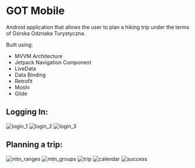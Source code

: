 # GOT Mobile
Android application that allows the user to plan a hiking trip under the terms of Górska Odznaka Turystyczna.

Built using:
  * MVVM Architecture
  * Jetpack Navigation Component
  * LiveData
  * Data Binding
  * Retrofit
  * Moshi
  * Glide
  
## Logging In:

![login_1](https://user-images.githubusercontent.com/34196379/72930693-c9ca8600-3d5c-11ea-845b-f0290ecfef72.jpg)
![login_2](https://user-images.githubusercontent.com/34196379/72930748-e6ff5480-3d5c-11ea-92b6-1a07e04045cc.jpg)
![login_3](https://user-images.githubusercontent.com/34196379/72930775-f41c4380-3d5c-11ea-9d76-9524e3454e25.jpg)

## Planning a trip:

![mtn_ranges](https://user-images.githubusercontent.com/34196379/72931009-67be5080-3d5d-11ea-885c-80ebbe0166ad.jpg)
![mtn_groups](https://user-images.githubusercontent.com/34196379/72930964-570dda80-3d5d-11ea-98c9-e22ff38c5802.jpg)
![trip](https://user-images.githubusercontent.com/34196379/72931092-8e7c8700-3d5d-11ea-8912-423983381855.jpg)
![calendar](https://user-images.githubusercontent.com/34196379/72931163-ab18bf00-3d5d-11ea-97b7-e0e92d6c8034.jpg)
![success](https://user-images.githubusercontent.com/34196379/72931206-be2b8f00-3d5d-11ea-972d-cebd66a11618.jpg)
